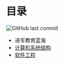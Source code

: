# 目录

![GitHub last commit](https://img.shields.io/github/last-commit/BakaNetwork/computerArchitecture)

- 进军教育蓝海
- [计算机系统结构](https://bakanetwork.github.io/ComputerArchitecture/#/计算机系统结构.md)
- [软件工程](https://bakanetwork.github.io/ComputerArchitecture/#/极限复习eXtremeReviewing.md)


